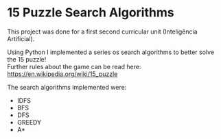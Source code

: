 # 15 Puzzle Search Algorithms

This project was done for a first second curricular unit (Inteligência Artificial).

Using Python I implemented a series os search algorithms to better solve the 15 puzzle!<br>
Further rules about the game can be read here: https://en.wikipedia.org/wiki/15_puzzle

The search algorithms implemented were:
- IDFS
- BFS
- DFS
- GREEDY
- A*
